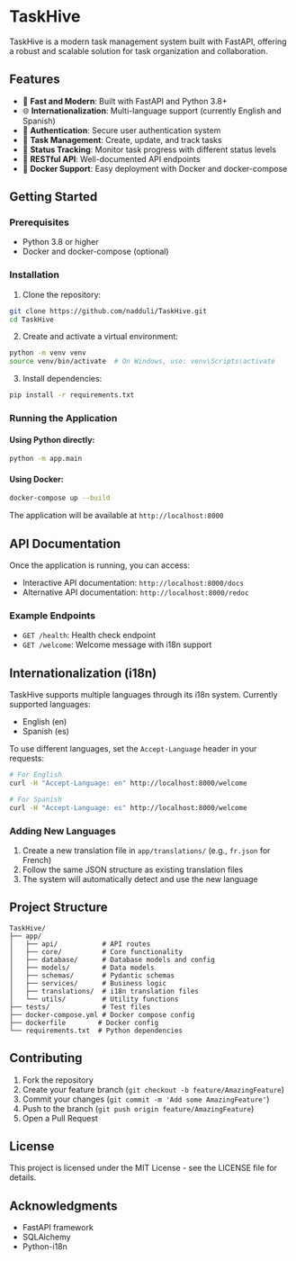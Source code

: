 # TaskHive

TaskHive is a modern task management system built with FastAPI, offering a robust and scalable solution for task organization and collaboration.

## Features

- 🚀 **Fast and Modern**: Built with FastAPI and Python 3.8+
- 🌐 **Internationalization**: Multi-language support (currently English and Spanish)
- 🔐 **Authentication**: Secure user authentication system
- 📝 **Task Management**: Create, update, and track tasks
- 🎯 **Status Tracking**: Monitor task progress with different status levels
- 🔄 **RESTful API**: Well-documented API endpoints
- 🐳 **Docker Support**: Easy deployment with Docker and docker-compose

## Getting Started

### Prerequisites

- Python 3.8 or higher
- Docker and docker-compose (optional)

### Installation

1. Clone the repository:
```bash
git clone https://github.com/nadduli/TaskHive.git
cd TaskHive
```

2. Create and activate a virtual environment:
```bash
python -m venv venv
source venv/bin/activate  # On Windows, use: venv\Scripts\activate
```

3. Install dependencies:
```bash
pip install -r requirements.txt
```

### Running the Application

#### Using Python directly:
```bash
python -m app.main
```

#### Using Docker:
```bash
docker-compose up --build
```

The application will be available at `http://localhost:8000`

## API Documentation

Once the application is running, you can access:
- Interactive API documentation: `http://localhost:8000/docs`
- Alternative API documentation: `http://localhost:8000/redoc`

### Example Endpoints

- `GET /health`: Health check endpoint
- `GET /welcome`: Welcome message with i18n support

## Internationalization (i18n)

TaskHive supports multiple languages through its i18n system. Currently supported languages:
- English (en)
- Spanish (es)

To use different languages, set the `Accept-Language` header in your requests:

```bash
# For English
curl -H "Accept-Language: en" http://localhost:8000/welcome

# For Spanish
curl -H "Accept-Language: es" http://localhost:8000/welcome
```

### Adding New Languages

1. Create a new translation file in `app/translations/` (e.g., `fr.json` for French)
2. Follow the same JSON structure as existing translation files
3. The system will automatically detect and use the new language

## Project Structure

```
TaskHive/
├── app/
│   ├── api/           # API routes
│   ├── core/          # Core functionality
│   ├── database/      # Database models and config
│   ├── models/        # Data models
│   ├── schemas/       # Pydantic schemas
│   ├── services/      # Business logic
│   ├── translations/  # i18n translation files
│   └── utils/         # Utility functions
├── tests/             # Test files
├── docker-compose.yml # Docker compose config
├── dockerfile        # Docker config
└── requirements.txt  # Python dependencies
```

## Contributing

1. Fork the repository
2. Create your feature branch (`git checkout -b feature/AmazingFeature`)
3. Commit your changes (`git commit -m 'Add some AmazingFeature'`)
4. Push to the branch (`git push origin feature/AmazingFeature`)
5. Open a Pull Request

## License

This project is licensed under the MIT License - see the LICENSE file for details.

## Acknowledgments

- FastAPI framework
- SQLAlchemy
- Python-i18n